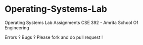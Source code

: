 Operating-Systems-Lab
=====================

Operating Systems Lab Assignments
CSE 392 - Amrita School Of Engineering

Errors ? Bugs ?
Please fork and do pull request !
